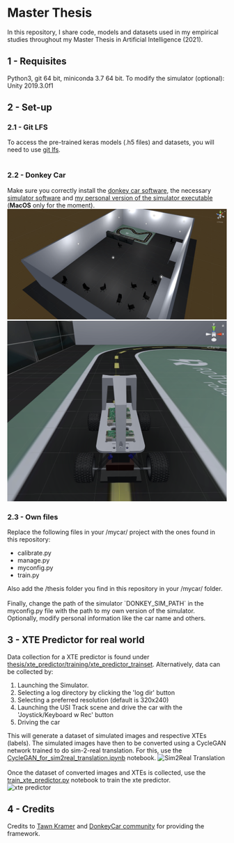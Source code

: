 # Master Thesis

In this repository, I share code, models and datasets used in my empirical studies throughout my Master Thesis in Artificial Intelligence (2021).

## 1 - Requisites
Python3, git 64 bit, miniconda 3.7 64 bit.
To modify the simulator (optional): Unity 2019.3.0f1

## 2 - Set-up
### 2.1 - Git LFS
To access the pre-trained keras models (.h5 files) and datasets, you will need to use [git lfs](https://git-lfs.github.com/). <br/><br/>

### 2.2 - Donkey Car
Make sure you correctly install the [donkey car software](http://docs.donkeycar.com/guide/install_software/), the necessary [simulator software](http://docs.donkeycar.com/guide/simulator/) and [my personal version of the simulator executable](https://github.com/BrianPulfer/sdsandbox/tree/master/binaries/usi_track_v2/) (<b>MacOS</b> only for the moment).
![donkey simulator 1](./thesis/images/sim1.png)
![donkey simulator 2](./thesis/images/sim2.png)

### 2.3 - Own files
Replace the following files in your /mycar/  project with the ones found in this repository:
<ul>
<li>calibrate.py</li>
<li>manage.py</li>
<li>myconfig.py</li>
<li>train.py</li>
</ul>
Also add the /thesis folder you find in this repository in your /mycar/ folder.<br/>
<br/>
Finally, change the path of the simulator `DONKEY_SIM_PATH` in the myconfig.py file with the path to my own version of the simulator. Optionally, modify personal information like the car name and others.


## 3 - XTE Predictor for real world
Data collection for a XTE predictor is found under [thesis/xte_predictor/training/xte_predictor_trainset](https://github.com/BrianPulfer/MasterThesis/tree/main/thesis/xte_predictor/training/xte_predictor_trainset). Alternatively, data can be collected by:
<ol>
    <li>Launching the Simulator.</li>
    <li>Selecting a log directory by clicking the 'log dir' button</li>
    <li>Selecting a preferred resolution (default is 320x240)</li>
    <li>Launching the USI Track scene and drive the car with the 'Joystick/Keyboard w Rec' button</li>
    <li>Driving the car</li>
</ol>


This will generate a dataset of simulated images and respective XTEs (labels). The simulated images have then to be converted using a CycleGAN network trained to do sim-2-real translation. 
For this, use the [CycleGAN_for_sim2real_translation.ipynb](https://github.com/BrianPulfer/MasterThesis/blob/main/thesis/xte_predictor/training/CycleGAN_for_sim2real_translation.ipynb) notebook.
![Sim2Real Translation](thesis/images/sim2real_cyclegan.gif)
<br/>
<br/>
Once the dataset of converted images and XTEs is collected, use the [train_xte_predictor.py](https://github.com/BrianPulfer/MasterThesis/blob/main/thesis/xte_predictor/training/train_xte_predictor.py) notebook to train the xte predictor.<br/>
![xte predictor](thesis/images/xte_predictor.gif)

## 4 - Credits
Credits to [Tawn Kramer](https://github.com/tawnkramer) and [DonkeyCar community](https://www.donkeycar.com/community.html) for providing the framework.